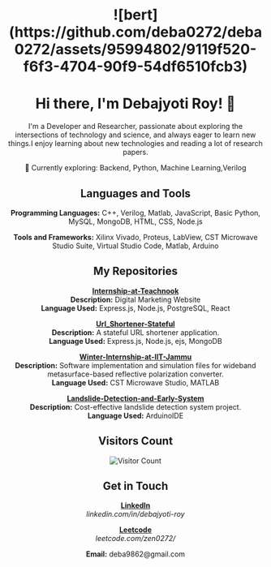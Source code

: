 <h1 align="center">
![bert](https://github.com/deba0272/deba0272/assets/95994802/9119f520-f6f3-4704-90f9-54df6510fcb3)
</h1>

<h1 align="center">Hi there, I'm Debajyoti Roy! 👋</h1>

<!-- Add Introduction -->
<p align="center">
  I'm a Developer and Researcher, passionate about exploring the intersections of technology and science, and always eager to learn new things.I enjoy learning about new technologies and reading a lot of research papers.
</p>

<!-- Add Interests -->
<p align="center">
  🧠 Currently exploring: Backend, Python, Machine Learning,Verilog
</p>

<!-- Add Languages and Tools -->
<h2 align="center">Languages and Tools</h2>

<!-- Add Programming Languages -->
<p align="center">
  <b>Programming Languages:</b> C++, Verilog, Matlab, JavaScript, Basic Python, MySQL, MongoDB, HTML, CSS, Node.js
</p>

<!-- Add Tools and Frameworks -->
<p align="center">
  <b>Tools and Frameworks:</b> Xilinx Vivado, Proteus, LabView, CST Microwave Studio Suite, Virtual Studio Code, Matlab, Arduino
</p>

<!-- Add Repositories -->
<h2 align="center">My Repositories</h2>

<!-- Add Internship-at-Teachnook -->
<p align="center">
  <a href="https://github.com/deba0272/Internship-at-Teachnook"><b>Internship-at-Teachnook</b></a><br>
  <b>Description:</b> Digital Marketing Website<br>
  <b>Language Used:</b> Express.js, Node.js, PostgreSQL, React
</p>

<!-- Add Url_Shortener-Stateful -->
<p align="center">
  <a href="https://github.com/deba0272/Url_Shortener-Stateful"><b>Url_Shortener-Stateful</b></a><br>
  <b>Description:</b> A stateful URL shortener application.<br>
  <b>Language Used:</b> Express.js, Node.js, ejs, MongoDB
</p>

<!-- Add Winter-Internship-at-IIT-Jammu -->
<p align="center">
  <a href="https://github.com/deba0272/Winter-Internship-at-IIT-Jammu"><b>Winter-Internship-at-IIT-Jammu</b></a><br>
  <b>Description:</b> Software implementation and simulation files for wideband metasurface-based reflective polarization converter.<br>
  <b>Language Used:</b> CST Microwave Studio, MATLAB
</p>

<!-- Add Landslide-Detection-and-Early-System -->
<p align="center">
  <a href="https://github.com/deba0272/Landslide-Detection-and-Early-System"><b>Landslide-Detection-and-Early-System</b></a><br>
  <b>Description:</b> Cost-effective landslide detection system project.<br>
  <b>Language Used:</b> ArduinoIDE
</p>

<!-- Add Visitors Count -->
<h2 align="center">Visitors Count</h2>
<p align="center">
  <img src="https://profile-counter.glitch.me/deba0272/count.svg" alt="Visitor Count">
</p>

<!-- Add Get in Touch -->
<h2 align="center">Get in Touch</h2>

<!-- Add LinkedIn -->
<p align="center">
  <a href="https://www.linkedin.com/in/debajyoti-roy-a1a7bb230/"><b>LinkedIn</b></a><br>
  <i>linkedin.com/in/debajyoti-roy</i>
</p>

<!-- Add LeetCode -->
<p align="center">
  <a href="https://leetcode.com/zen0272/"><b>Leetcode</b></a><br>
  <i>leetcode.com/zen0272/</i>
</p>

<!-- Add Email -->
<p align="center">
  <b>Email:</b> deba9862@gmail.com
</p>
